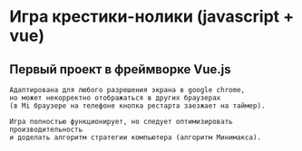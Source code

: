 # Игра крестики-нолики (javascript + vue)

## Первый проект в фреймворке Vue.js
```
Адаптирована для любого разрешения экрана в google chrome, 
но может некорректно отображаться в других браузерах 
(в Mi браузере на телефоне кнопка рестарта заезжает на таймер).

Игра полностью функционирует, но следует оптимизировать производительность 
и доделать алгоритм стратегии компьютера (алгоритм Минимакса).

